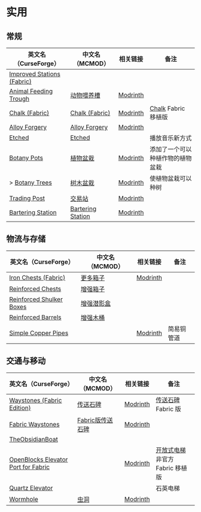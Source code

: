 # 实用

## 常规

| 英文名（CurseForge）                                                                         | 中文名（MCMOD）                                           | 相关链接                                                   | 备注                                                                      |
| -------------------------------------------------------------------------------------------- | --------------------------------------------------------- | ---------------------------------------------------------- | ------------------------------------------------------------------------- |
| [Improved Stations (Fabric)](https://www.curseforge.com/minecraft/mc-mods/improved-stations) |                                                           |                                                            |                                                                           |
| [Animal Feeding Trough](https://www.curseforge.com/minecraft/mc-mods/animal-feeding-trough)  | [动物喂养槽](https://www.mcmod.cn/class/3608.html)        | [Modrinth](https://modrinth.com/mod/animal_feeding_trough) |                                                                           |
| [Chalk (Fabric)](https://www.curseforge.com/minecraft/mc-mods/chalk-fabric)                  | [Chalk (Fabric)](https://www.mcmod.cn/class/4997.html)    | [Modrinth](https://modrinth.com/mod/chalk)                 | [Chalk](https://www.curseforge.com/minecraft/mc-mods/chalk) Fabric 移植版 |
| [Alloy Forgery](https://www.curseforge.com/minecraft/mc-mods/alloy-forgery)                  | [Alloy Forgery](https://www.mcmod.cn/class/4958.html)     | [Modrinth](https://modrinth.com/mod/alloy-forgery)         |                                                                           |
| [Etched](https://www.curseforge.com/minecraft/mc-mods/etched)                                | [Etched](https://www.mcmod.cn/class/5735.html)            |                                                            | 播放音乐新方式                                                            |
| [Botany Pots](https://www.curseforge.com/minecraft/mc-mods/botany-pots)                      | [植物盆栽](https://www.mcmod.cn/class/3499.html)          | [Modrinth](https://modrinth.com/mod/botany-pots)           | 添加了一个可以种植作物的植物盆栽                                          |
| > [Botany Trees](https://www.curseforge.com/minecraft/mc-mods/botany-trees)                  | [树木盆栽](https://www.mcmod.cn/class/3491.html)          | [Modrinth](https://modrinth.com/mod/botany-trees)          | 使植物盆栽可以种树                                                        |
| [Trading Post](https://www.curseforge.com/minecraft/mc-mods/trading-post)                    | [交易站](https://www.mcmod.cn/class/5589.html)            | [Modrinth](https://modrinth.com/mod/trading-post)          |                                                                           |
| [Bartering Station](https://www.curseforge.com/minecraft/mc-mods/bartering-station)          | [Bartering Station](https://www.mcmod.cn/class/8078.html) | [Modrinth](https://modrinth.com/mod/bartering-station)     |                                                                           |

## 物流与存储

| 英文名（CurseForge）                                                                              | 中文名（MCMOD）                                    | 相关链接                                                  | 备注       |
| ------------------------------------------------------------------------------------------------- | -------------------------------------------------- | --------------------------------------------------------- | ---------- |
| [Iron Chests (Fabric)](https://www.curseforge.com/minecraft/mc-mods/iron-chests-for-fabric)       | [更多箱子](https://www.mcmod.cn/class/20.html)     | [Modrinth](https://modrinth.com/mod/cyberanner-ironchest) |            |
| [Reinforced Chests](https://www.curseforge.com/minecraft/mc-mods/reinforced-chests)               | [增强箱子](https://www.mcmod.cn/class/5577.html)   |                                                           |            |
| [Reinforced Shulker Boxes](https://www.curseforge.com/minecraft/mc-mods/reinforced-shulker-boxes) | [增强潜影盒](https://www.mcmod.cn/class/5575.html) |                                                           |            |
| [Reinforced Barrels](https://www.curseforge.com/minecraft/mc-mods/reinforced-barrels)             | [增强木桶](https://www.mcmod.cn/class/5015.html)   |                                                           |            |
| [Simple Copper Pipes](https://www.curseforge.com/minecraft/mc-mods/simple-copper-pipes)           |                                                    | [Modrinth](https://modrinth.com/mod/simple-copper-pipes)  | 简易铜管道 |

## 交通与移动

| 英文名（CurseForge）                                                                                               | 中文名（MCMOD）                                          | 相关链接                                                | 备注                                                                    |
| ------------------------------------------------------------------------------------------------------------------ | -------------------------------------------------------- | ------------------------------------------------------- | ----------------------------------------------------------------------- |
| [Waystones (Fabric Edition)](https://www.curseforge.com/minecraft/mc-mods/waystones-fabric)                        | [传送石碑](https://www.mcmod.cn/class/1339.html)         | [Modrinth](https://modrinth.com/mod/waystones)          | [传送石碑](https://www.mcmod.cn/class/1339.html) Fabric 版              |
| [Fabric Waystones](https://www.curseforge.com/minecraft/mc-mods/fabric-waystones)                                  | [Fabric版传送石碑](https://www.mcmod.cn/class/4333.html) | [Modrinth](https://modrinth.com/mod/fwaystones)         |                                                                         |
| [TheObsidianBoat](https://www.curseforge.com/minecraft/mc-mods/theobsidianboat)                                    |                                                          |                                                         |                                                                         |
| [OpenBlocks Elevator Port for Fabric](https://www.curseforge.com/minecraft/mc-mods/openblocks-elevator-for-fabric) |                                                          | [Modrinth](https://modrinth.com/mod/elevatormod_fabric) | [开放式电梯](https://www.mcmod.cn/class/3345.html) 非官方 Fabric 移植版 |
| [Quartz Elevator](https://www.curseforge.com/minecraft/mc-mods/quartz-elevator)                                    |                                                          |                                                         | 石英电梯                                                                |
| [Wormhole](https://www.curseforge.com/minecraft/mc-mods/wormhole-portals)                                          | [虫洞](https://www.mcmod.cn/class/8702.html)             | [Modrinth](https://modrinth.com/mod/wormhole)           |                                                                         |
